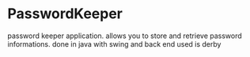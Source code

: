 PasswordKeeper
==============

password keeper application. allows you to store and retrieve password informations. done in java with swing and back end used is derby
